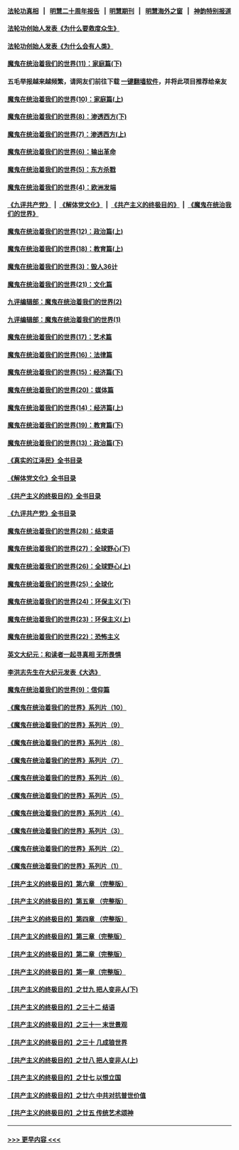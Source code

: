 #### [法轮功真相](https://github.com/gfw-breaker/truth/blob/master/README.md?t=0) &nbsp;&nbsp;|&nbsp;&nbsp; [明慧二十周年报告](https://github.com/gfw-breaker/mh-reports/blob/master/README.md?t=0) &nbsp;&nbsp;|&nbsp;&nbsp;[明慧期刊](https://github.com/gfw-breaker/mh-qikan) &nbsp;&nbsp;|&nbsp;&nbsp; [明慧海外之窗](https://github.com/gfw-breaker/mh-news/blob/master/README.md?t=0) &nbsp;&nbsp;|&nbsp;&nbsp; [神韵特别报道](https://github.com/gfw-breaker/mh-news/blob/master/shenyun.md?t=0)
#### [法轮功创始人发表《为什么要救度众生》](../pages/nsc422/n13975246.md?t=06191543) 
#### [法轮功创始人发表《为什么会有人类》](../pages/nsc422/n13912117.md?t=06191543) 
#### [魔鬼在统治着我们的世界(11)：家庭篇(下)](../pages/nsc422/n10440961.md?t=06191543) 
#### 五毛举报越来越频繁，请网友们前往下载 [一键翻墙软件](https://github.com/gfw-breaker/ssr-accounts)，并将此项目推荐给亲友
#### [魔鬼在统治着我们的世界(10)：家庭篇(上)](../pages/nsc422/n10435448.md?t=06191543) 
#### [魔鬼在统治着我们的世界(8)：渗透西方(下)](../pages/nsc422/n10429603.md?t=06191543) 
#### [魔鬼在统治着我们的世界(7)：渗透西方(上)](../pages/nsc422/n10426013.md?t=06191543) 
#### [魔鬼在统治着我们的世界(6)：输出革命](../pages/nsc422/n10421536.md?t=06191543) 
#### [魔鬼在统治着我们的世界(5)：东方杀戮](../pages/nsc422/n10417707.md?t=06191543) 
#### [魔鬼在统治着我们的世界(4)：欧洲发端](../pages/nsc422/n10414890.md?t=06191543) 
#### [《九评共产党》](https://github.com/begood0513/9ping.md/blob/master/README.md) &nbsp;|&nbsp; [《解体党文化》](../../../../jtdwh.md/blob/master/README.md)  &nbsp;|&nbsp; [《共产主义的终极目的》](../../../../gczydzjmd.md/blob/master/README.md) &nbsp;|&nbsp; [《魔鬼在统治我们的世界》](../../../../mgztzwmdsj.md/blob/master/README.md) 
#### [魔鬼在统治着我们的世界(12)：政治篇(上)](../pages/nsc422/n10444576.md?t=06191543) 
#### [魔鬼在统治着我们的世界(18)：教育篇(上)](../pages/nsc422/n10526970.md?t=06191543) 
#### [魔鬼在统治着我们的世界(3)：毁人36计](../pages/nsc422/n10411583.md?t=06191543) 
#### [魔鬼在统治着我们的世界(21)：文化篇](../pages/nsc422/n10597706.md?t=06191543) 
#### [九评编辑部：魔鬼在统治着我们的世界(2)](../pages/nsc422/n10410036.md?t=06191543) 
#### [九评编辑部：魔鬼在统治着我们的世界(1)](../pages/nsc422/n10406825.md?t=06191543) 
#### [魔鬼在统治着我们的世界(17)：艺术篇](../pages/nsc422/n10499093.md?t=06191543) 
#### [魔鬼在统治着我们的世界(16)：法律篇](../pages/nsc422/n10485969.md?t=06191543) 
#### [魔鬼在统治着我们的世界(15)：经济篇(下)](../pages/nsc422/n10469975.md?t=06191543) 
#### [魔鬼在统治着我们的世界(20)：媒体篇](../pages/nsc422/n10586579.md?t=06191543) 
#### [魔鬼在统治着我们的世界(14)：经济篇(上)](../pages/nsc422/n10457370.md?t=06191543) 
#### [魔鬼在统治着我们的世界(19)：教育篇(下)](../pages/nsc422/n10564808.md?t=06191543) 
#### [魔鬼在统治着我们的世界(13)：政治篇(下)](../pages/nsc422/n10448270.md?t=06191543) 
#### [《真实的江泽民》全书目录](../pages/nsc422/n13721399.md?t=06191543) 
#### [《解体党文化》全书目录](../pages/nsc422/n13721157.md?t=06191543) 
#### [《共产主义的终极目的》全书目录](../pages/nsc422/n13721048.md?t=06191543) 
#### [《九评共产党》全书目录](../pages/nsc422/n13708085.md?t=06191543) 
#### [魔鬼在统治着我们的世界(28)：结束语](../pages/nsc422/n10936246.md?t=06191543) 
#### [魔鬼在统治着我们的世界(27)：全球野心(下)](../pages/nsc422/n10928319.md?t=06191543) 
#### [魔鬼在统治着我们的世界(26)：全球野心(上)](../pages/nsc422/n10900318.md?t=06191543) 
#### [魔鬼在统治着我们的世界(25)：全球化](../pages/nsc422/n10788205.md?t=06191543) 
#### [魔鬼在统治着我们的世界(24)：环保主义(下)](../pages/nsc422/n10695307.md?t=06191543) 
#### [魔鬼在统治着我们的世界(23)：环保主义(上)](../pages/nsc422/n10688613.md?t=06191543) 
#### [魔鬼在统治着我们的世界(22)：恐怖主义](../pages/nsc422/n10614727.md?t=06191543) 
#### [英文大纪元：和读者一起寻真相 无所畏惧](../pages/nsc422/n12542027.md?t=06191543) 
#### [李洪志先生在大纪元发表《大选》](../pages/nsc422/n12534746.md?t=06191543) 
#### [魔鬼在统治着我们的世界(9)：信仰篇](../pages/nsc422/n10432159.md?t=06191543) 
#### [《魔鬼在统治着我们的世界》系列片（10）](../pages/nsc422/n12292670.md?t=06191543) 
#### [《魔鬼在统治着我们的世界》系列片（9）](../pages/nsc422/n12290859.md?t=06191543) 
#### [《魔鬼在统治着我们的世界》系列片（8）](../pages/nsc422/n12287445.md?t=06191543) 
#### [《魔鬼在统治着我们的世界》系列片（7）](../pages/nsc422/n12283425.md?t=06191543) 
#### [《魔鬼在统治着我们的世界》系列片（6）](../pages/nsc422/n12282314.md?t=06191543) 
#### [《魔鬼在统治着我们的世界》系列片（5）](../pages/nsc422/n12281419.md?t=06191543) 
#### [《魔鬼在统治着我们的世界》系列片（4）](../pages/nsc422/n12274024.md?t=06191543) 
#### [《魔鬼在统治着我们的世界》系列片（3）](../pages/nsc422/n12271322.md?t=06191543) 
#### [《魔鬼在统治着我们的世界》系列片（2）](../pages/nsc422/n12269049.md?t=06191543) 
#### [《魔鬼在统治着我们的世界》系列片（1）](../pages/nsc422/n12267575.md?t=06191543) 
#### [【共产主义的终极目的】第六章 （完整版）](../pages/nsc422/n11428913.md?t=06191543) 
#### [【共产主义的终极目的】第五章 （完整版）](../pages/nsc422/n11428912.md?t=06191543) 
#### [【共产主义的终极目的】第四章 （完整版）](../pages/nsc422/n11428907.md?t=06191543) 
#### [【共产主义的终极目的】第三章（完整版）](../pages/nsc422/n11428848.md?t=06191543) 
#### [【共产主义的终极目的】第二章（完整版）](../pages/nsc422/n11428831.md?t=06191543) 
#### [【共产主义的终极目的】第一章（完整版）](../pages/nsc422/n11417651.md?t=06191543) 
#### [【共产主义的终极目的】之廿九 把人变非人(下)](../pages/nsc422/n11344140.md?t=06191543) 
#### [【共产主义的终极目的】之三十二 结语](../pages/nsc422/n11360535.md?t=06191543) 
#### [【共产主义的终极目的】之三十一 末世景观](../pages/nsc422/n11351129.md?t=06191543) 
#### [【共产主义的终极目的】之三十 几成狼世界](../pages/nsc422/n11348280.md?t=06191543) 
#### [【共产主义的终极目的】之廿八 把人变非人(上)](../pages/nsc422/n11340492.md?t=06191543) 
#### [【共产主义的终极目的】之廿七 以恨立国](../pages/nsc422/n11336944.md?t=06191543) 
#### [【共产主义的终极目的】之廿六 中共对抗普世价值](../pages/nsc422/n11324785.md?t=06191543) 
#### [【共产主义的终极目的】之廿五 传统艺术颂神](../pages/nsc422/n11296396.md?t=06191543) 

----
#### [ >>> 更早内容 <<< ](../indexes/nsc422-earlier.md)
